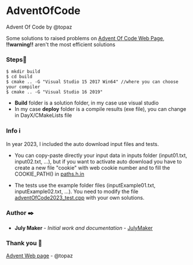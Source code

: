 # AdventOfCode
Advent Of Code by @topaz

Some solutions to raised problems on [Advent Of Code Web Page](https://adventofcode.com/), **!!warning!!** aren't the most efficient solutions

### <a name="Steps">Steps📄
```
$ mkdir build
$ cd build
$ cmake .. -G "Visual Studio 15 2017 Win64" //where you can choose your compiler
$ cmake .. -G "Visual Studio 16 2019"
```
- **Build** folder is a solution folder, in my case use visual studio 
- In my case **deploy** folder is a compile results (exe file), you can change in DayX/CMakeLists file


### <a name="Info">Info ​ℹ️​
In year 2023, I included the auto download input files and tests.

- You can copy-paste directly your input data in inputs folder (input01.txt, input02.txt, ...), but if you want to activate auto download 
you have to create a new file "cookie" with web cookie number and to fill the COOKIE_PATH() in [paths.h.in](2023/utils/paths.h.in)

- The tests use the example folder files (inputExample01.txt, inputExample02.txt, ...). You need to modify the file [adventOfCode2023_test.cpp](2023/gtest/src/adventOfCode2023_test.cpp)
with your own solutions.

### <a name="Author">Author ✒️

* **July Maker** - *Initial work and documentation* - [JulyMaker](https://github.com/JulyMaker)

<!-- También puedes mirar la lista de todos los [contribuyentes](https://github.com/your/project/contributors) quíenes han participado en este proyecto.--> 

### <a name="Thankyou">Thank you 🎁

 <!-- 📢 🍺 🤓 📄 📌 🖇️ 🔧 ⌨️ 🔩 ⚙️ 🚀 📋-->

[Advent Web page](https://adventofcode.com/) - @topaz

